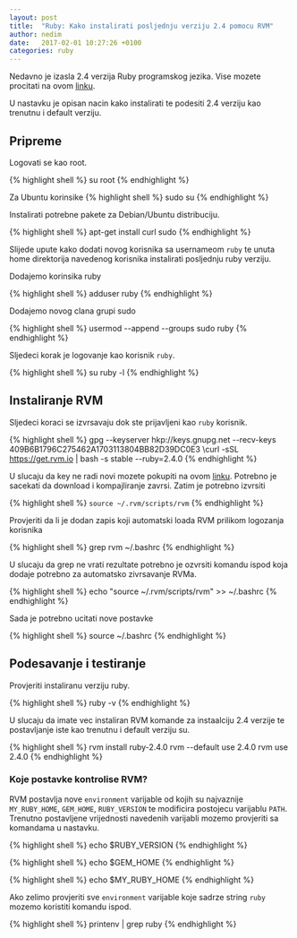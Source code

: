 ```yaml
---
layout: post
title:  "Ruby: Kako instalirati posljednju verziju 2.4 pomocu RVM"
author: nedim
date:   2017-02-01 10:27:26 +0100
categories: ruby
---
```


Nedavno je izasla 2.4 verzija Ruby programskog jezika. Vise mozete procitati na ovom [linku](https://www.ruby-lang.org/en/news/2016/12/25/ruby-2-4-0-released/).

U nastavku je opisan nacin kako instalirati te podesiti 2.4 verziju kao trenutnu i default verziju.

## Pripreme

Logovati se kao root.

{% highlight shell %}
su root
{% endhighlight %}

Za Ubuntu korinsike
{% highlight shell %}
sudo su
{% endhighlight %}

Instalirati potrebne pakete za Debian/Ubuntu distribuciju.

{% highlight shell %}
apt-get install curl sudo
{% endhighlight %}


Slijede upute kako dodati novog korisnika sa usernameom `ruby` te unuta home direktorija navedenog korisnika instalirati posljednju ruby verziju.


Dodajemo korinsika ruby

{% highlight shell %}
adduser ruby
{% endhighlight %}

Dodajemo novog clana grupi sudo

{% highlight shell %}
usermod --append --groups sudo ruby
{% endhighlight %}

Sljedeci korak je logovanje kao korisnik `ruby`.

{% highlight shell %}
su ruby -l
{% endhighlight %}



## Instaliranje RVM

Sljedeci koraci se izvrsavaju dok ste prijavljeni kao `ruby` korisnik.

{% highlight shell %}
gpg --keyserver hkp://keys.gnupg.net --recv-keys 409B6B1796C275462A1703113804BB82D39DC0E3
\curl -sSL https://get.rvm.io | bash -s stable  --ruby=2.4.0
{% endhighlight %}

U slucaju da key ne radi novi mozete pokupiti na ovom [linku](https://rvm.io/). Potrebno je sacekati da download i kompajliranje zavrsi. Zatim je potrebno izvrsiti


{% highlight shell %}
`source ~/.rvm/scripts/rvm`
{% endhighlight %}

Provjeriti da li je dodan zapis koji automatski loada RVM prilikom logozanja korisnika

{% highlight shell %}
grep rvm ~/.bashrc
{% endhighlight %}

U slucaju da grep ne vrati rezultate potrebno je ozvrsiti komandu ispod koja dodaje potrebno za automatsko zivrsavanje RVMa.

{% highlight shell %}
echo "source ~/.rvm/scripts/rvm" >> ~/.bashrc
{% endhighlight %}

Sada je potrebno ucitati nove postavke

{% highlight shell %}
source ~/.bashrc
{% endhighlight %}

## Podesavanje i testiranje

Provjeriti instaliranu verziju ruby.

{% highlight shell %}
ruby -v
{% endhighlight %}

U slucaju da imate vec instaliran RVM komande za instaalciju 2.4 verzije te postavljanje iste kao trenutnu i default verziju su.

{% highlight shell %}
rvm install ruby-2.4.0
rvm --default use 2.4.0
rvm use 2.4.0
{% endhighlight %}


### Koje postavke kontrolise RVM?

RVM postavlja nove `environment` varijable od kojih su najvaznije `MY_RUBY_HOME`, `GEM_HOME`, `RUBY_VERSION` te modificira postojecu varijablu `PATH`. Trenutno postavljene vrijednosti navedenih varijabli mozemo provjeriti sa komandama u nastavku.

{% highlight shell %}
echo $RUBY_VERSION
{% endhighlight %}

{% highlight shell %}
echo $GEM_HOME
{% endhighlight %}

{% highlight shell %}
echo $MY_RUBY_HOME
{% endhighlight %}

Ako zelimo provjeriti sve `environment` varijable koje sadrze string `ruby` mozemo koristiti komandu ispod.

{% highlight shell %}
printenv | grep ruby
{% endhighlight %}
